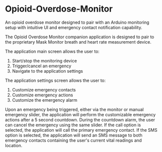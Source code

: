 # Opioid-Overdose-Monitor
An opioid overdose monitor designed to pair with an Arduino monitoring setup with intuitive UI and emergency contact notification capability.

The Opioid Overdose Monitor companion application is designed to pair to the proprietary Mask Monitor breath and heart rate measurement device.  

The application main screen allows the user to: 	
1. Start/stop the monitoring device 	
2. Trigger/cancel an emergency 	
3. Navigate to the application settings  

The application settings screen allows the user to: 	
1. Customize emergency contacts 	
2. Customize emergency actions 	
3. Customize the emergency alarm 

Upon an emergency being triggered, either via the monitor or manual emergency slider, the application will perform the customizable emergency actions after a 5 second countdown. During the countdown alarm, the user can cancel the emergency using the same slider. If the call option is selected, the application will call the primary emergency contact. If the SMS option is selected, the application will send an SMS message to both emergency contacts containing the user's current vital readings and location.
